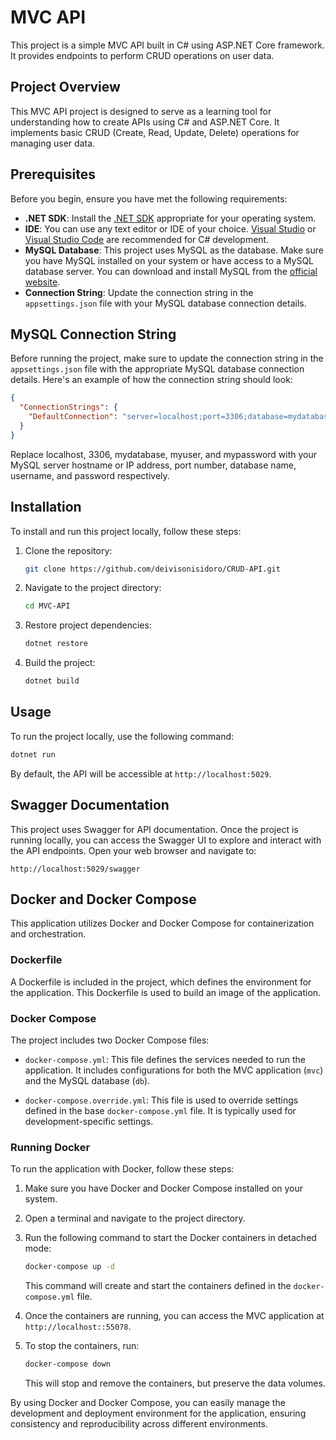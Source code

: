 # MVC API

This project is a simple MVC API built in C# using ASP.NET Core framework. It provides endpoints to perform CRUD operations on user data.

## Project Overview

This MVC API project is designed to serve as a learning tool for understanding how to create APIs using C# and ASP.NET Core. It implements basic CRUD (Create, Read, Update, Delete) operations for managing user data.

## Prerequisites

Before you begin, ensure you have met the following requirements:

- **.NET SDK**: Install the [.NET SDK](https://dotnet.microsoft.com/download) appropriate for your operating system.
- **IDE**: You can use any text editor or IDE of your choice. [Visual Studio](https://visualstudio.microsoft.com/) or [Visual Studio Code](https://code.visualstudio.com/) are recommended for C# development.
- **MySQL Database**: This project uses MySQL as the database. Make sure you have MySQL installed on your system or have access to a MySQL database server. You can download and install MySQL from the [official website](https://dev.mysql.com/downloads/).
- **Connection String**: Update the connection string in the `appsettings.json` file with your MySQL database connection details.

## MySQL Connection String

Before running the project, make sure to update the connection string in the `appsettings.json` file with the appropriate MySQL database connection details. Here's an example of how the connection string should look:

```json
{
  "ConnectionStrings": {
    "DefaultConnection": "server=localhost;port=3306;database=mydatabase;user=myuser;password=mypassword;"
  }
}
```
Replace localhost, 3306, mydatabase, myuser, and mypassword with your MySQL server hostname or IP address, port number, database name, username, and password respectively.

## Installation

To install and run this project locally, follow these steps:

1. Clone the repository:

    ```bash
    git clone https://github.com/deivisonisidoro/CRUD-API.git
    ```

2. Navigate to the project directory:

    ```bash
    cd MVC-API
    ```

3. Restore project dependencies:

    ```bash
    dotnet restore
    ```

4. Build the project:

    ```bash
    dotnet build
    ```

## Usage

To run the project locally, use the following command:

```bash
dotnet run
```


By default, the API will be accessible at `http://localhost:5029`.

## Swagger Documentation

This project uses Swagger for API documentation. Once the project is running locally, you can access the Swagger UI to explore and interact with the API endpoints. Open your web browser and navigate to:

```http://localhost:5029/swagger```


## Docker and Docker Compose

This application utilizes Docker and Docker Compose for containerization and orchestration.

### Dockerfile

A Dockerfile is included in the project, which defines the environment for the application. This Dockerfile is used to build an image of the application.

### Docker Compose

The project includes two Docker Compose files:

- `docker-compose.yml`: This file defines the services needed to run the application. It includes configurations for both the MVC application (`mvc`) and the MySQL database (`db`).

- `docker-compose.override.yml`: This file is used to override settings defined in the base `docker-compose.yml` file. It is typically used for development-specific settings.

### Running Docker

To run the application with Docker, follow these steps:

1. Make sure you have Docker and Docker Compose installed on your system.

2. Open a terminal and navigate to the project directory.

3. Run the following command to start the Docker containers in detached mode:

    ```bash
    docker-compose up -d
    ```

    This command will create and start the containers defined in the `docker-compose.yml` file.

4. Once the containers are running, you can access the MVC application at `http://localhost::55078`.

5. To stop the containers, run:

    ```bash
    docker-compose down
    ```

    This will stop and remove the containers, but preserve the data volumes.

By using Docker and Docker Compose, you can easily manage the development and deployment environment for the application, ensuring consistency and reproducibility across different environments.
